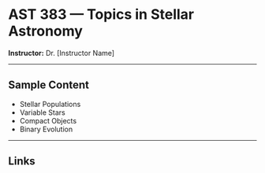 # AST 383 — Topics in Stellar Astronomy

**Instructor:** Dr. [Instructor Name]  

---

## Sample Content

- Stellar Populations  
- Variable Stars  
- Compact Objects  
- Binary Evolution  

---

## Links

